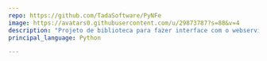 ```yaml
---
repo: https://github.com/TadaSoftware/PyNFe
image: https://avatars0.githubusercontent.com/u/29873787?s=88&v=4
description: "Projeto de biblioteca para fazer interface com o webservice de Nota Fiscal eletrônica para Python, disponível sob LGPL."
principal_language: Python

---
```

